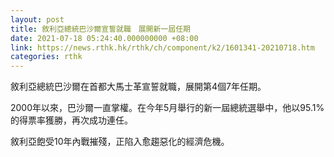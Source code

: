 ```yaml
---
layout: post
title: 敘利亞總統巴沙爾宣誓就職　展開新一屆任期
date: 2021-07-18 05:24:40.000000000 +08:00
link: https://news.rthk.hk/rthk/ch/component/k2/1601341-20210718.htm
categories: rthk
---
```


敘利亞總統巴沙爾在首都大馬士革宣誓就職，展開第4個7年任期。

2000年以來，巴沙爾一直掌權。在今年5月舉行的新一屆總統選舉中，他以95.1%的得票率獲勝，再次成功連任。

敘利亞飽受10年內戰摧殘，正陷入愈趨惡化的經濟危機。
